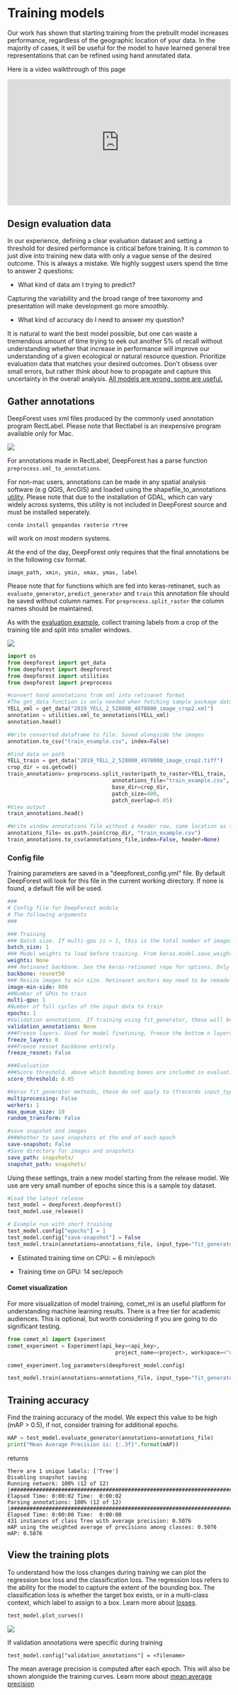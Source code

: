 # Training models

Our work has shown that starting training from the prebuilt model increases performance, regardless of the geographic location of your data. In the majority of cases, it will be useful for the model to have learned general tree representations that can be refined using hand annotated data.

Here is a video walkthrough of this page

<div style="position: relative; padding-bottom: 56.25%; height: 0;"><iframe src="https://www.loom.com/embed/21d33b2052a34e0fbdcd0f0578a67b2e" frameborder="0" webkitallowfullscreen mozallowfullscreen allowfullscreen style="position: absolute; top: 0; left: 0; width: 100%; height: 100%;"></iframe></div>

## Design evaluation data

In our experience, defining a clear evaluation dataset and setting a threshold for desired performance is critical before training. It is common to just dive into training new data with only a vague sense of the desired outcome. This is always a mistake. We highly suggest users spend the time to answer 2 questions:

* What kind of data am I trying to predict?

Capturing the variability and the broad range of tree taxonomy and presentation will make development go more smoothly.

* What kind of accuracy do I need to answer my question?

It is natural to want the best model possible, but one can waste a tremendous amount of time trying to eek out another 5% of recall without understanding whether that increase in performance will improve our understanding of a given ecological or natural resource question. Prioritize evaluation data that matches your desired outcomes. Don't obsess over small errors, but rather think about how to propagate and capture this uncertainty in the overall analysis. [All models are wrong, some are useful.](https://en.wikipedia.org/wiki/All_models_are_wrong)

## Gather annotations

DeepForest uses xml files produced by the commonly used annotation program RectLabel. Please note that Rectlabel is an inexpensive program available only for Mac.

![](../www/rectlabel.png)

For annotations made in RectLabel, DeepForest has a parse function ```preprocess.xml_to_annotations```.

For non-mac users, annotations can be made in any spatial analysis software (e.g QGIS, ArcGIS) and loaded using the shapefile_to_annotations [utility](https://gist.github.com/bw4sz/e2fff9c9df0ae26bd2bfa8953ec4a24c). Please note that due to the installation of GDAL, which can vary widely across systems, this utility is not included in DeepForest source and must be installed seperately.
```
conda install geopandas rasterio rtree
```
will work on most modern systems.

At the end of the day, DeepForest only requires that the final annotations be in the following csv format.

```
image_path, xmin, ymin, xmax, ymax, label
```

Please note that for functions which are fed into keras-retinanet, such as ```evaluate_generator```, ```predict_generator``` and ```train``` this annotation file should be saved without column names. For ```preprocess.split_raster``` the column names should be maintained.

As with the [evaluation example](#Example.html), collect training labels from a crop of the training tile and split into smaller windows.

![](../www/YELL_train.png)

```python
import os
from deepforest import get_data
from deepforest import deepforest
from deepforest import utilities
from deepforest import preprocess

#convert hand annotations from xml into retinanet format
#The get_data function is only needed when fetching sample package data
YELL_xml = get_data("2019_YELL_2_528000_4978000_image_crop2.xml")
annotation = utilities.xml_to_annotations(YELL_xml)
annotation.head()

#Write converted dataframe to file. Saved alongside the images
annotation.to_csv("train_example.csv", index=False)

#Find data on path
YELL_train = get_data("2019_YELL_2_528000_4978000_image_crop2.tiff")
crop_dir = os.getcwd()
train_annotations= preprocess.split_raster(path_to_raster=YELL_train,
                                 annotations_file="train_example.csv",
                                 base_dir=crop_dir,
                                 patch_size=400,
                                 patch_overlap=0.05)
#View output
train_annotations.head()

#Write window annotations file without a header row, same location as the "base_dir" above.
annotations_file= os.path.join(crop_dir, "train_example.csv")
train_annotations.to_csv(annotations_file,index=False, header=None)
```

### Config file

Training parameters are saved in a "deepforest_config.yml" file. By default DeepForest will look for this file in the current working directory. If none is found, a default file will be used.

```yaml
###
# Config file for DeepForest module
# The following arguments
###

### Training
### Batch size. If multi-gpu is > 1, this is the total number of images per batch across all GPUs. Must be evenly divisible by multi-gpu.
batch_size: 1
### Model weights to load before training. From keras.model.save_weights()
weights: None
### Retinanet backbone. See the keras-retinanet repo for options. Only resnet50 has been well explored.
backbone: resnet50
### Resize images to min size. Retinanet anchors may need to be remade if signficantly reducing image size.
image-min-side: 800
##Number of GPUs to train
multi-gpu: 1
#Number of full cycles of the input data to train
epochs: 1
#Validation annotations. If training using fit_generator, these will be evaluated as a callback at the end of each epoch.
validation_annotations: None
###Freeze layers. Used for model finetuning, freeze the bottom n layers.
freeze_layers: 0
###Freeze resnet backbone entirely.
freeze_resnet: False

###Evaluation
###Score threshold, above which bounding boxes are included in evaluation predictions
score_threshold: 0.05

#Keras fit_generator methods, these do not apply to tfrecords input_type
multiprocessing: False
workers: 1
max_queue_size: 10
random_transform: False

#save snapshot and images
###Whether to save snapshots at the end of each epoch
save-snapshot: False
#Save directory for images and snapshots
save_path: snapshots/
snapshot_path: snapshots/
```

Using these settings, train a new model starting from the release model. We use are very small number of epochs since this is a sample toy dataset.

```python
#Load the latest release
test_model = deepforest.deepforest()
test_model.use_release()

# Example run with short training
test_model.config["epochs"] = 1
test_model.config["save-snapshot"] = False
test_model.train(annotations=annotations_file, input_type="fit_generator")
```
* Estimated training time on CPU: ~ 6 min/epoch

* Training time on GPU: 14 sec/epoch

#### Comet visualization

For more visualization of model training, comet_ml is an useful platform for understanding machine learning results. There is a free tier for academic audiences. This is optional, but worth considering if you are going to do significant testing.

```python
from comet_ml import Experiment
comet_experiment = Experiment(api_key=<api_key>,
                                  project_name=<project>, workspace=<"username">)

comet_experiment.log_parameters(deepforest_model.config)

test_model.train(annotations=annotations_file, input_type="fit_generator",comet_experiment=comet_experiment)
```

## Training accuracy

Find the training accuracy of the model. We expect this value to be high (mAP > 0.5), if not, consider training for additional epochs.

```python
mAP = test_model.evaluate_generator(annotations=annotations_file)
print("Mean Average Precision is: {:.3f}".format(mAP))
```

returns

```
There are 1 unique labels: ['Tree']
Disabling snapshot saving
Running network: 100% (12 of 12) |#######################################################################################################################################################################################################| Elapsed Time: 0:00:02 Time:  0:00:02
Parsing annotations: 100% (12 of 12) |###################################################################################################################################################################################################| Elapsed Time: 0:00:00 Time:  0:00:00
431 instances of class Tree with average precision: 0.5076
mAP using the weighted average of precisions among classes: 0.5076
mAP: 0.5076
```

## View the training plots

To understand how the loss changes during training we can plot the regression box loss and the classification loss. The regression loss refers to the ability for the model to capture the extent of the bounding box. The classification loss is whether the target box exists, or in a multi-class context, which label to assign to a box. Learn more about [losses](https://machinelearningmastery.com/how-to-choose-loss-functions-when-training-deep-learning-neural-networks/).

```python
test_model.plot_curves()
```

![](../www/loss.png)

If validation annotations were specific during training

```
test_model.config["validation_annotations"] = <filename>
```

The mean average precision is computed after each epoch. This will also be shown alongside the training curves. Learn more about [mean average precision](https://medium.com/@jonathan_hui/map-mean-average-precision-for-object-detection-45c121a31173)
